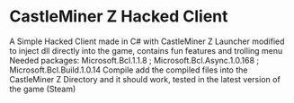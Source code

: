 # CastleMiner Z Hacked Client
A Simple Hacked Client made in C# with CastleMiner Z Launcher modified to inject dll directly into the game, contains fun features and trolling menu
Needed packages: Microsoft.Bcl.1.1.8 ; Microsoft.Bcl.Async.1.0.168 ; Microsoft.Bcl.Build.1.0.14
Compile add the compiled files into the CastleMiner Z Directory and it should work, tested in the latest version of the game (Steam)
